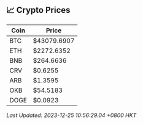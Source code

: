 ## 📈 Crypto Prices

| Coin | Price |
| ---- | ----- |
| BTC | $43079.6907 |
| ETH | $2272.6352 |
| BNB | $264.6636 |
| CRV | $0.6255 |
| ARB | $1.3595 |
| OKB | $54.5183 |
| DOGE | $0.0923 |

_Last Updated: 2023-12-25 10:56:29.04 +0800 HKT_